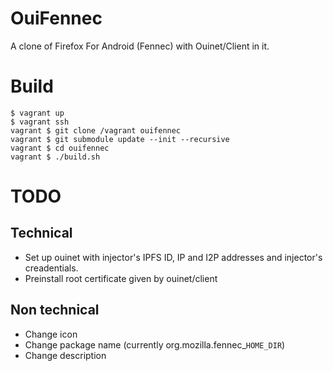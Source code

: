 # OuiFennec

A clone of Firefox For Android (Fennec) with Ouinet/Client in it.

# Build

    $ vagrant up
    $ vagrant ssh
    vagrant $ git clone /vagrant ouifennec
    vagrant $ git submodule update --init --recursive
    vagrant $ cd ouifennec
    vagrant $ ./build.sh

# TODO

## Technical

* Set up ouinet with injector's IPFS ID, IP and I2P addresses and
  injector's creadentials.
* Preinstall root certificate given by ouinet/client

## Non technical

* Change icon
* Change package name (currently org.mozilla.fennec_`HOME_DIR`)
* Change description
